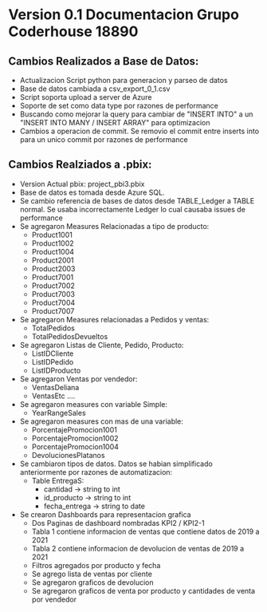 
# Version 0.1 Documentacion Grupo Coderhouse 18890

## Cambios Realizados a Base de Datos:
- Actualizacion Script python para generacion y parseo de datos
- Base de datos cambiada a csv_export_0_1.csv
- Script soporta upload a server de Azure
- Soporte de set como data type por razones de performance
- Buscando como mejorar la query para cambiar de "INSERT INTO" a un "INSERT INTO MANY / INSERT ARRAY" para optimizacion
- Cambios a operacion de commit. Se removio el commit entre inserts into para un unico commit por razones de performance

## Cambios Realziados a .pbix:
- Version Actual pbix: project_pbi3.pbix
- Base de datos es tomada desde Azure SQL.
- Se cambio referencia de bases de datos desde TABLE_Ledger a TABLE normal. Se usaba incorrectamente Ledger lo cual causaba issues de performance
- Se agregaron Measures Relacionadas a tipo de producto:
	- Product1001
	- Product1002
	- Product1004
	- Product2001
	- Product2003
	- Product7001
	- Product7002
	- Product7003
	- Product7004
	- Product7007
- Se agregaron Measures relacionadas a Pedidos y ventas:
	- TotalPedidos
	- TotalPedidosDevueltos
- Se agregaron Listas de Cliente, Pedido, Producto:
	- ListIDCliente
	- ListIDPedido
	- ListIDProducto
- Se agregaron Ventas por vendedor:
	- VentasDeliana
	- VentasEtc ....
- Se agregaron measures con variable Simple:
	- YearRangeSales
- Se agregaron measures con mas de una variable:
	- PorcentajePromocion1001
	- PorcentajePromocion1002
	- PorcentajePromocion1004
	- DevolucionesPlatanos
- Se cambiaron tipos de datos. Datos se habian simplificado anteriormente por razones de automatizacion:
	- Table EntregaS:
		- cantidad -> string to int
		- id_producto -> string to int
		- fecha_entrega -> string to date
- Se crearon Dashboards para representacion grafica
	- Dos Paginas de dashboard nombradas KPI2 / KPI2-1
	- Tabla 1 contiene informacion de ventas que contiene datos de 2019 a 2021
	- Tabla 2 contiene informacion de devolucion de ventas de 2019 a 2021
	- Filtros agregados por producto y fecha 
	- Se agrego lista de ventas por cliente
	- Se agregaron graficos de devolucion
	- Se agregaron graficos de venta por producto y cantidades de venta por vendedor